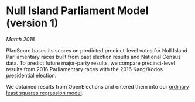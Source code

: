 Null Island Parliament Model (version 1)
===

_March 2018_

PlanScore bases its scores on predicted precinct-level votes for Null Island Parliamentary races built from past election results and National Census data. To predict future major-party results, we compare precinct-level results from 2016 Parliamentary races with the 2016 Kang/Kodos presidential election.

We obtained results from OpenElections and entered them into our [ordinary least squares regression model](https://github.com/PlanScore/Model-Generator).